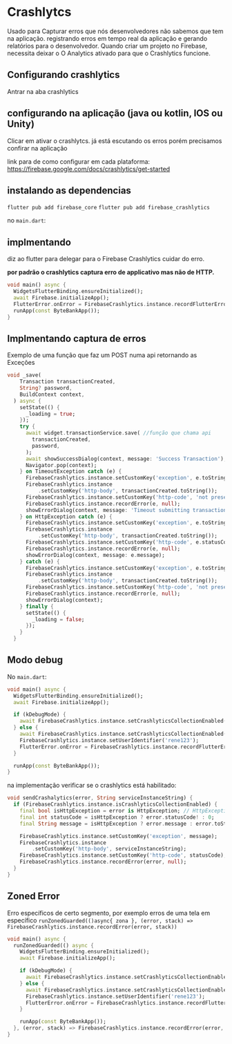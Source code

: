# Crashlytcs

Usado para Capturar erros que nós desenvolvedores não sabemos que tem na aplicação. registrando erros em tempo real da aplicação e gerando relatórios para o desenvolvedor.
Quando criar um projeto no Firebase, necessita deixar o O Analytics ativado para que o Crashlytics funcione.

## Configurando crashlytics

Antrar na aba crashlytics

## configurando na aplicação (java ou kotlin, IOS ou Unity)

Clicar em ativar o crashlytcs. já está escutando os erros porém precisamos confirar na aplicação

link para de como configurar em cada plataforma: https://firebase.google.com/docs/crashlytics/get-started


## instalando as dependencias

`flutter pub add firebase_core` 
`flutter pub add firebase_crashlytics`

no `main.dart`:

## implmentando
diz ao flutter para delegar para o Firebase Crashlytics cuidar do erro.

**por padrão o crashlytics captura erro de applicativo mas não de HTTP.**

```dart
void main() async {
  WidgetsFlutterBinding.ensureInitialized();
  await Firebase.initializeApp();
  FlutterError.onError = FirebaseCrashlytics.instance.recordFlutterError;
  runApp(const ByteBankApp());
}
```

## Implmentando captura de erros

Exemplo de uma função que faz um POST numa api retornando as Exceções
```dart
void _save(
    Transaction transactionCreated,
    String? password,
    BuildContext context,
  ) async {
    setState(() {
      _loading = true;
    });
    try {
      await widget.transactionService.save( //função que chama api
        transactionCreated,
        password,
      );
      await showSuccessDialog(context, message: 'Success Transaction');
      Navigator.pop(context);
    } on TimeoutException catch (e) {
      FirebaseCrashlytics.instance.setCustomKey('exception', e.toString());
      FirebaseCrashlytics.instance
          .setCustomKey('http-body', transactionCreated.toString());
      FirebaseCrashlytics.instance.setCustomKey('http-code', 'not present');
      FirebaseCrashlytics.instance.recordError(e, null);
      showErrorDialog(context, message: 'Timeout submitting transaction');
    } on HttpException catch (e) {
      FirebaseCrashlytics.instance.setCustomKey('exception', e.toString());
      FirebaseCrashlytics.instance
          .setCustomKey('http-body', transactionCreated.toString());
      FirebaseCrashlytics.instance.setCustomKey('http-code', e.statusCode!);
      FirebaseCrashlytics.instance.recordError(e, null);
      showErrorDialog(context, message: e.message);
    } catch (e) {
      FirebaseCrashlytics.instance.setCustomKey('exception', e.toString());
      FirebaseCrashlytics.instance
          .setCustomKey('http-body', transactionCreated.toString());
      FirebaseCrashlytics.instance.setCustomKey('http-code', 'not present');
      FirebaseCrashlytics.instance.recordError(e, null);
      showErrorDialog(context);
    } finally {
      setState(() {
        _loading = false;
      });
    }
  }
```

## Modo debug
No `main.dart`:
```dart
void main() async {
  WidgetsFlutterBinding.ensureInitialized();
  await Firebase.initializeApp();

  if (kDebugMode) {
    await FirebaseCrashlytics.instance.setCrashlyticsCollectionEnabled(false);
  } else {
    await FirebaseCrashlytics.instance.setCrashlyticsCollectionEnabled(true);
    FirebaseCrashlytics.instance.setUserIdentifier('rene123');
    FlutterError.onError = FirebaseCrashlytics.instance.recordFlutterError;
  }

  runApp(const ByteBankApp());
}
```
na implementação verificar se o crashlytics está habilitado:
```dart
void sendCrashalytics(error, String serviceInstanceString) {
  if (FirebaseCrashlytics.instance.isCrashlyticsCollectionEnabled) {
    final bool isHttpException = error is HttpException; // HttpException é um erro customizado
    final int statusCode = isHttpException ? error.statusCode! : 0;
    final String message = isHttpException ? error.message : error.toString();

    FirebaseCrashlytics.instance.setCustomKey('exception', message);
    FirebaseCrashlytics.instance
        .setCustomKey('http-body', serviceInstanceString);
    FirebaseCrashlytics.instance.setCustomKey('http-code', statusCode);
    FirebaseCrashlytics.instance.recordError(error, null);
  }
}
```

## Zoned Error
Erro específicos de certo segmento, por exemplo erros de uma tela em específico
`runZonedGuarded(()async{ zona }, (error, stack) => FirebaseCrashlytics.instance.recordError(error, stack))`

```dart
void main() async {
  runZonedGuarded(() async {
    WidgetsFlutterBinding.ensureInitialized();
    await Firebase.initializeApp();

    if (kDebugMode) {
      await FirebaseCrashlytics.instance.setCrashlyticsCollectionEnabled(false);
    } else {
      await FirebaseCrashlytics.instance.setCrashlyticsCollectionEnabled(true);
      FirebaseCrashlytics.instance.setUserIdentifier('rene123');
      FlutterError.onError = FirebaseCrashlytics.instance.recordFlutterError;
    }

    runApp(const ByteBankApp());
  }, (error, stack) => FirebaseCrashlytics.instance.recordError(error, stack));
}
```
